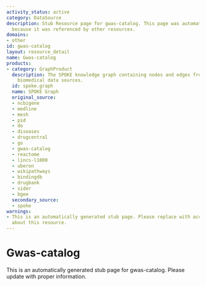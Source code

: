 ```yaml
---
activity_status: active
category: DataSource
description: Stub Resource page for gwas-catalog. This page was automatically generated
  because it was referenced by other resources.
domains:
- other
id: gwas-catalog
layout: resource_detail
name: Gwas-catalog
products:
- category: GraphProduct
  description: The SPOKE knowledge graph containing nodes and edges from multiple
    biomedical data sources.
  id: spoke.graph
  name: SPOKE Graph
  original_source:
  - ncbigene
  - medline
  - mesh
  - pid
  - do
  - diseases
  - drugcentral
  - go
  - gwas-catalog
  - reactome
  - lincs-l1000
  - uberon
  - wikipathways
  - bindingdb
  - drugbank
  - sider
  - bgee
  secondary_source:
  - spoke
warnings:
- This is an automatically generated stub page. Please replace with accurate information
  about this resource.
---
```

# Gwas-catalog

This is an automatically generated stub page for gwas-catalog. Please update with proper information.